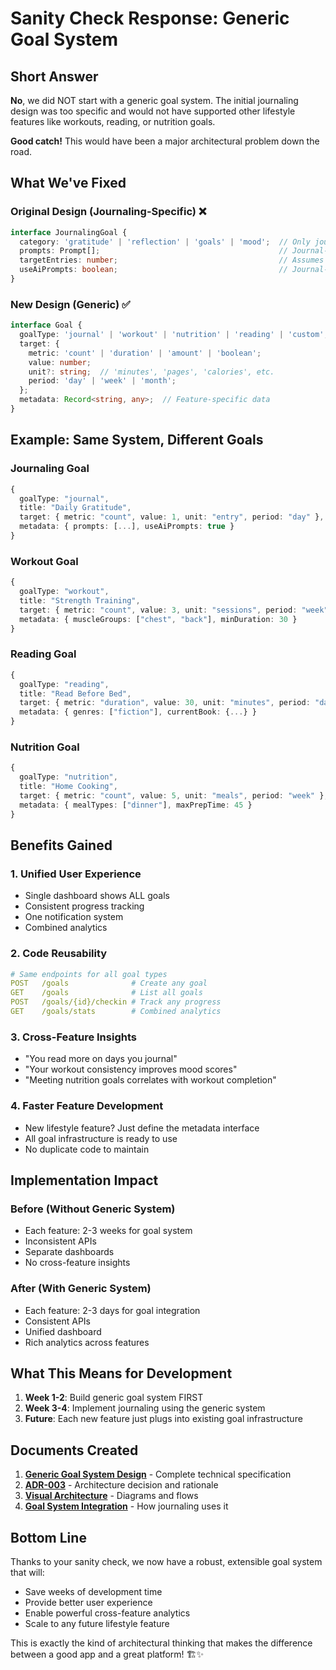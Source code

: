 # Sanity Check Response: Generic Goal System

## Short Answer

**No**, we did NOT start with a generic goal system. The initial journaling design was too specific and would not have supported other lifestyle features like workouts, reading, or nutrition goals.

**Good catch!** This would have been a major architectural problem down the road.

## What We've Fixed

### Original Design (Journaling-Specific) ❌
```typescript
interface JournalingGoal {
  category: 'gratitude' | 'reflection' | 'goals' | 'mood';  // Only journal types!
  prompts: Prompt[];                                        // Journal-specific
  targetEntries: number;                                    // Assumes "entries"
  useAiPrompts: boolean;                                    // Journal-specific
}
```

### New Design (Generic) ✅
```typescript
interface Goal {
  goalType: 'journal' | 'workout' | 'nutrition' | 'reading' | 'custom';
  target: {
    metric: 'count' | 'duration' | 'amount' | 'boolean';
    value: number;
    unit?: string;  // 'minutes', 'pages', 'calories', etc.
    period: 'day' | 'week' | 'month';
  };
  metadata: Record<string, any>;  // Feature-specific data
}
```

## Example: Same System, Different Goals

### Journaling Goal
```typescript
{
  goalType: "journal",
  title: "Daily Gratitude",
  target: { metric: "count", value: 1, unit: "entry", period: "day" },
  metadata: { prompts: [...], useAiPrompts: true }
}
```

### Workout Goal
```typescript
{
  goalType: "workout",
  title: "Strength Training",
  target: { metric: "count", value: 3, unit: "sessions", period: "week" },
  metadata: { muscleGroups: ["chest", "back"], minDuration: 30 }
}
```

### Reading Goal
```typescript
{
  goalType: "reading",
  title: "Read Before Bed",
  target: { metric: "duration", value: 30, unit: "minutes", period: "day" },
  metadata: { genres: ["fiction"], currentBook: {...} }
}
```

### Nutrition Goal
```typescript
{
  goalType: "nutrition",
  title: "Home Cooking",
  target: { metric: "count", value: 5, unit: "meals", period: "week" },
  metadata: { mealTypes: ["dinner"], maxPrepTime: 45 }
}
```

## Benefits Gained

### 1. Unified User Experience
- Single dashboard shows ALL goals
- Consistent progress tracking
- One notification system
- Combined analytics

### 2. Code Reusability
```yaml
# Same endpoints for all goal types
POST   /goals              # Create any goal
GET    /goals              # List all goals
POST   /goals/{id}/checkin # Track any progress
GET    /goals/stats        # Combined analytics
```

### 3. Cross-Feature Insights
- "You read more on days you journal"
- "Your workout consistency improves mood scores"
- "Meeting nutrition goals correlates with workout completion"

### 4. Faster Feature Development
- New lifestyle feature? Just define the metadata interface
- All goal infrastructure is ready to use
- No duplicate code to maintain

## Implementation Impact

### Before (Without Generic System)
- Each feature: 2-3 weeks for goal system
- Inconsistent APIs
- Separate dashboards
- No cross-feature insights

### After (With Generic System)
- Each feature: 2-3 days for goal integration
- Consistent APIs
- Unified dashboard
- Rich analytics across features

## What This Means for Development

1. **Week 1-2**: Build generic goal system FIRST
2. **Week 3-4**: Implement journaling using the generic system
3. **Future**: Each new feature just plugs into existing goal infrastructure

## Documents Created

1. **[Generic Goal System Design](../features/core/goal-system-design.md)** - Complete technical specification
2. **[ADR-003](../adr/ADR-003-generic-goal-system.md)** - Architecture decision and rationale
3. **[Visual Architecture](../features/core/goal-system-visual-architecture.md)** - Diagrams and flows
4. **[Goal System Integration](../features/journaling/goal-system-integration.md)** - How journaling uses it

## Bottom Line

Thanks to your sanity check, we now have a robust, extensible goal system that will:
- Save weeks of development time
- Provide better user experience
- Enable powerful cross-feature analytics
- Scale to any future lifestyle feature

This is exactly the kind of architectural thinking that makes the difference between a good app and a great platform! 🏗️✨
